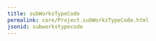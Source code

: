 ```yaml
---
title: subWorksTypeCode
permalink: core/Project.subWorksTypeCode.html
jsonid: subworkstypecode
---
```


